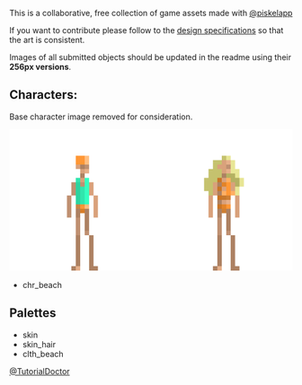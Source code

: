This is a collaborative, free collection of game assets made with [@piskelapp]()

If you want to contribute please follow to the [design specifications](design_specs.md) so that the art is consistent.

Images of all submitted objects should be updated in the readme using their **256px versions**.

## Characters:

Base character image removed for consideration.
[](Characters/chr_base/256/chr_base_256.png)


![](Characters/chr_beach/256/chr_beach_256.png)

- chr_beach

## Palettes

- skin
- skin_hair
- clth_beach

[@TutorialDoctor](https://twitter.com/TutorialDoctor)
